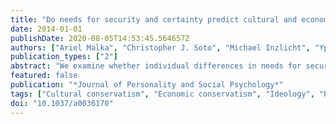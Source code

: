 ```yaml
---
title: "Do needs for security and certainty predict cultural and economic conservatism? A cross-national analysis"
date: 2014-01-01
publishDate: 2020-08-05T14:53:45.564657Z
authors: ["Ariel Malka", "Christopher J. Soto", "Michael Inzlicht", "Yphtach Lelkes"]
publication_types: ["2"]
abstract: "We examine whether individual differences in needs for security and certainty predict conservative (vs. liberal) position on both cultural and economic political issues and whether these effects are conditional on nation-level characteristics and individual-level political engagement. Analyses with cross-national data from 51 nations reveal that valuing conformity, security, and tradition over self-direction and stimulation (a) predicts ideological self-placement on the political right, but only among people high in political engagement and within relatively developed nations, ideologically constrained nations, and non-Eastern European nations, (b) reliably predicts right-wing cultural attitudes and does so more strongly within developed and ideologically constrained nations, and (c) on average predicts left-wing economic attitudes but does so more weakly among people high in political engagement, within ideologically constrained nations, and within non-Eastern European nations. These findings challenge the prevailing view that needs for security and certainty organically yield a broad right-wing ideology and that exposure to political discourse better equips people to select the broad ideology that is most need satisfying. Rather, these findings suggest that needs for security and certainty generally yield culturally conservative but economically left-wing preferences and that exposure to political discourse generally weakens the latter relation. We consider implications for the interactive influence of personality characteristics and social context on political attitudes and discuss the importance of assessing multiple attitude domains, assessing political engagement, and considering national characteristics when studying the psychological origins of political attitudes. (PsycINFO Database Record (c) 2014 APA, all rights reserved)."
featured: false
publication: "*Journal of Personality and Social Psychology*"
tags: ["Cultural conservatism", "Economic conservatism", "Ideology", "Political attitudes", "mypubs"]
doi: "10.1037/a0036170"
---
```


